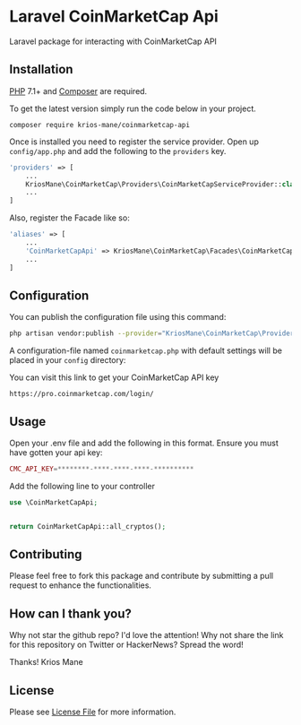 # Laravel CoinMarketCap Api
Laravel package for interacting with CoinMarketCap API

## Installation

[PHP](https://php.net) 7.1+ and [Composer](https://getcomposer.org) are required.

To get the latest version simply run the code below in your project.

```
composer require krios-mane/coinmarketcap-api
```
Once is installed you need to register the service provider. Open up `config/app.php` and add the following to the `providers` key.

```php
'providers' => [
    ...
    KriosMane\CoinMarketCap\Providers\CoinMarketCapServiceProvider::class,
    ...
]
```

Also, register the Facade like so:

```php
'aliases' => [
    ...
    'CoinMarketCapApi' => KriosMane\CoinMarketCap\Facades\CoinMarketCap::class 
    ...
]
```

## Configuration

You can publish the configuration file using this command:

```bash
php artisan vendor:publish --provider="KriosMane\CoinMarketCap\Providers\CoinMarketCapServiceProvider"
```

A configuration-file named `coinmarketcap.php` with default settings will be placed in your `config` directory:

You can visit this link to get your CoinMarketCap API key

```
https://pro.coinmarketcap.com/login/
```

## Usage

Open your .env file and add the following in this format. Ensure you must have gotten your api key:

```php
CMC_API_KEY=********-****-****-****-**********
```

Add the following line to your controller

```php
use \CoinMarketCapApi;


return CoinMarketCapApi::all_cryptos();


```

## Contributing

Please feel free to fork this package and contribute by submitting a pull request to enhance the functionalities.

## How can I thank you?

Why not star the github repo? I'd love the attention! Why not share the link for this repository on Twitter or HackerNews? Spread the word!


Thanks!
Krios Mane

## License

Please see [License File](LICENSE.md) for more information.

